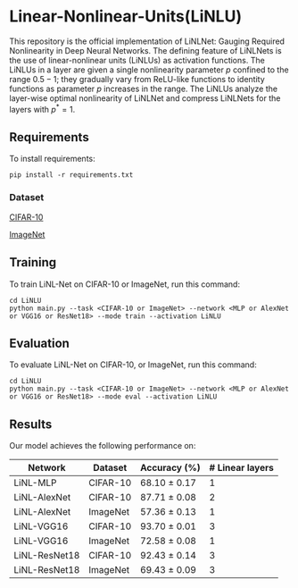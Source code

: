 # Linear-Nonlinear-Units(LiNLU)
This repository is the official implementation of LiNLNet: Gauging Required Nonlinearity in Deep Neural Networks.
The defining feature of LiNLNets is the use of linear-nonlinear units (LiNLUs) as activation functions. The LiNLUs in a layer are given a single nonlinearity parameter $p$ confined to the range $0.5 - 1$; they gradually vary from ReLU-like functions to identity functions as parameter $p$ increases in the range.
The LiNLUs analyze the layer-wise optimal nonlinearity of LiNLNet and compress LiNLNets for the layers with $p^*=1$.

## Requirements
To install requirements:

```setup
pip install -r requirements.txt
```

### Dataset
[CIFAR-10](https://www.cs.toronto.edu/~kriz/cifar.html) 

[ImageNet](https://www.image-net.org/)

## Training
To train LiNL-Net on CIFAR-10 or ImageNet, run this command:
```train
cd LiNLU
python main.py --task <CIFAR-10 or ImageNet> --network <MLP or AlexNet or VGG16 or ResNet18> --mode train --activation LiNLU
```

## Evaluation
To evaluate LiNL-Net on CIFAR-10, or ImageNet, run this command:
```evaluation
cd LiNLU
python main.py --task <CIFAR-10 or ImageNet> --network <MLP or AlexNet or VGG16 or ResNet18> --mode eval --activation LiNLU
```


## Results
Our model achieves the following performance on: 

Network        | Dataset        | Accuracy (%)   | # Linear layers   |
---------------|----------------|----------------|-------------------|
LiNL-MLP       | CIFAR-10       | 68.10 ± 0.17   | 1                 |
LiNL-AlexNet   | CIFAR-10       | 87.71 ± 0.08   | 2                 |
LiNL-AlexNet   | ImageNet       | 57.36 ± 0.13   | 1                 |
LiNL-VGG16     | CIFAR-10       | 93.70 ± 0.01   | 3                 |
LiNL-VGG16     | ImageNet       | 72.58 ± 0.08   | 1                 |
LiNL-ResNet18  | CIFAR-10       | 92.43 ± 0.14   | 3                 |
LiNL-ResNet18  | ImageNet       | 69.43 ± 0.09   | 3                 |
